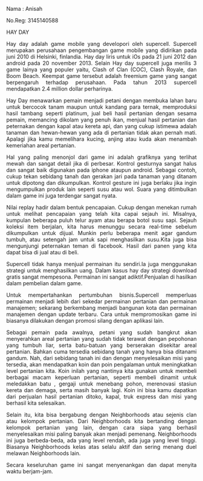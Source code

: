 <html>
<body>
<p align="left">Nama : Anisah</p>
<p align="left">No.Reg: 3145140588</p>
<p align="left">HAY DAY</p>

<p align="justify"> Hay day adalah game mobile yang developori oleh supercell.
  Supercell merupakan perusahaan pengembangan game mobile yang didirikan pada juni 2010 di Helsinki, finlandia.
  Hay day liris untuk iOs pada 21 juni 2012 dan android pada 20 november 2013.
  Selain Hay day supercell juga merilis 3 game lainya yang populer yaitu, Clash of Clan (COC), Clash Royale, dan Boom Beach. 
  Keempat game tersebut adalah freemium game yang sangat berpengaruh terhadap perusahaan. 
  Pada tahun 2013 supercell mendapatkan 2.4 million dollar perharinya.</p>
<p align="justify">Hay Day menawarkan pemain menjadi petani dengan membuka lahan baru untuk bercocok tanam maupun untuk kandang
  para ternak, memproduksi hasil tambang seperti platinum, jual beli hasil pertanian dengan sesama pemain, 
  memancing dikolam yang penuh ikan, menjual hasil pertanian dan peternakan dengan kapal atau kereta api, 
  dan yang cukup istimewa adalah tanaman dan hewan-hewan yang ada di pertanian tidak akan pernah mati.
  Apalagi jika kamu memelihara kucing, anjing atau kuda akan menambah kemeriahan areal pertanian.</p>
<p align="justify">Hal yang paling menonjol dari game ini adalah grafiknya yang terlihat mewah dan sangat detail jika di perbesar. Kontrol gesturnya sangat halus dan sangat baik digunakan pada iphone ataupun android. 
Sebagai contoh, cukup tekan sebidang tanah dan gerakan jari pada tanaman yang ditanam untuk dipotong dan dikumpulkan. 
Kontrol gesture ini juga berlaku jika ingin mengumpulkan produk lain seperti susu atau wol. 
Suara yang ditimbulkan dalam game ini juga terdengar sangat nyata.</p>
<p align="justify">Nilai replay hadir dalam bentuk pencapaian. Cukup dengan menekan rumah untuk melihat pencapaian yang telah 
kita capai sejauh ini. Misalnya, kumpulan beberapa puluh telur ayam atau berapa botol susu sapi. Sejauh koleksi item berjalan, 
kita harus menunggu secara real-time sebelum dikumpulkan untuk dijual. Munkin perlu beberapa menit agar gandum tumbuh,
atau setengah jam untuk sapi menghasilkan susu.Kita juga bisa mengunjungi peternakan teman di facebook. 
Hasil dari panen yang kita dapat bisa di jual atau di beli.</p>
<p align="justify">Supercell tidak hanya menjual permainan itu sendiri.Ia juga menggunakan strategi untuk menghasilkan uang.
Dalam kasus hay day strategi download gratis sangat mempesona. Permainan ini sangat adiktif.Penjualan di hasilkan dalam pembelian
dalam game.</p>
<p align="justify">Untuk mempertahankan pertumbuhan bisnis.Supercell memperluas permainan menjadi lebih dari sekedar permainan 
pertanian dan permainan manajemen; sekarang berkembang menjadi bangunan kota dan permainan manajemen dengan update terbaru.
Cara untuk mempromosikan game ini biasanya dilakukan dengan promosi silang dengan aplikasi lain.</p>
<p align="justify">Sebagai pemain pada awalnya, petani yang sudah bangkrut akan menyerahkan areal pertanian yang sudah tidak terawat dengan pepohonan yang tumbuh liar, serta batu-batuan yang berserakan disekitar areal pertanian. Bahkan cuma tersedia sebidang tanah yang hanya bisa ditanami gandum. Nah, dari sebidang tanah ini dan dengan menyelesaikan misi yang tersedia, akan mendapatkan koin dan poin pengalaman untuk meningkatkan level pertanian kita. Koin inilah yang nantinya kita gunakan untuk membeli berbagai macam keperluan pertanian, seperti membeli dinamit untuk meledakkan batu , gergaji untuk menebang pohon, merenovasi stasiun kereta dan demaga, serta masih banyak lagi. Koin ini bisa kamu dapatkan dari perjualan hasil pertanian ditoko, kapal, truk express dan misi yang berhasil kita selesaikan.</p>
<p align="justify">Selain itu, kita bisa bergabung dengan Neighborhoods atau sejenis clan atau kelompok pertanian. Dari Neighborhoods kita bertanding dengan kelompok pertanian yang lain, dengan cara siapa yang berhasil menyelesaikan misi paling banyak akan menjadi pemenang. Neighborhoods ini juga berbeda-beda, ada yang level rendah, ada juga yang level tinggi. Biasanya Neighborhoods kelas atas selalu aktif dan sering menang duel melawan Neighborhoods lain.</p>
<p align="justify">Secara keseluruhan game ini sangat menyenankgan dan dapat menyita waktu berjam-jam.</p>
